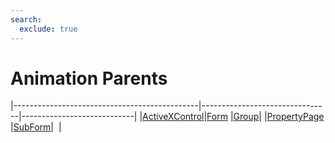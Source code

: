```yaml
---
search:
  exclude: true
---
```


<h1 class="heading"><span class="name">Animation Parents</span></h1>

|----------------------------------------------|--------------------------------|----------------------------|
|[ActiveXControl](../objects/activexcontrol.md)|[Form](../objects/form.md)      |[Group](../objects/group.md)|
|[PropertyPage](../objects/propertypage.md)    |[SubForm](../objects/subform.md)|&nbsp;                      |
